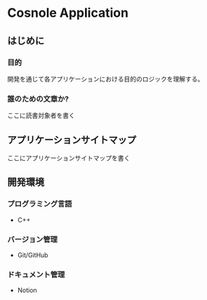 # Cosnole Application

## はじめに

### 目的

開発を通じて各アプリケーションにおける目的のロジックを理解する。

### 誰のための文章か?

ここに読書対象者を書く

## アプリケーションサイトマップ

ここにアプリケーションサイトマップを書く

## 開発環境

### プログラミング言語

- C++

### バージョン管理

- Git/GitHub

### ドキュメント管理

- Notion
